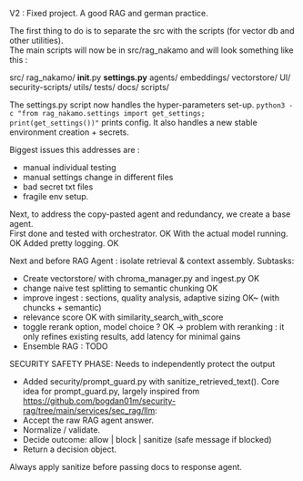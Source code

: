 V2 : Fixed project. A good RAG and german practice.  

The first thing to do is to separate the src with the scripts (for vector db and other utilities).  
The main scripts will now be in src/rag_nakamo and will look something like this : 
  
  src/
    rag_nakamo/
      __init__.py
      **settings.py**
      agents/
      embeddings/
      vectorstore/
      UI/
      security-scripts/
      utils/
      tests/
      docs/
  scripts/

The settings.py script now handles the hyper-parameters set-up. 
```python3 -c "from rag_nakamo.settings import get_settings; print(get_settings())"``` prints config.
It also handles a new stable environment creation + secrets.  

Biggest issues this addresses are :
 - manual individual testing
 - manual settings change in different files
 - bad secret txt files
 - fragile env setup.

Next, to address the copy-pasted agent and redundancy, we create a base agent.  
First done and tested with orchestrator. OK
With the actual model running. OK
Added pretty logging.  OK

Next and before RAG Agent : isolate retrieval & context assembly. Subtasks:
 - Create vectorstore/ with chroma_manager.py and ingest.py OK
 - change naive test splitting to semantic chunking OK
 - improve ingest : sections, quality analysis, adaptive sizing OK~ (with chuncks + semantic)
 - relevance score OK with similarity_search_with_score
 - toggle rerank option, model choice ? OK
-> problem with reranking : it only refines existing results, add latency for minimal gains
 - Ensemble RAG : TODO

SECURITY SAFETY PHASE: 
Needs to independently protect the output
 - Added security/prompt_guard.py with sanitize_retrieved_text().
Core idea for prompt_guard.py, largely inspired from https://github.com/bogdan01m/security-rag/tree/main/services/sec_rag/llm:
 - Accept the raw RAG agent answer.
 - Normalize / validate.
 - Decide outcome: allow | block | sanitize (safe message if blocked)
 - Return a decision object.

Always apply sanitize before passing docs to response agent.

